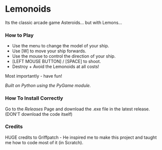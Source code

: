 # Lemonoids

Its the classic arcade game Asteroids... but with Lemons...

### How to Play
- Use the menu to change the model of your ship.
- Use [W] to move your ship forwards.
- Use the mouse to control the direction of your ship.
- [LEFT MOUSE BUTTON] / [SPACE] to shoot.
- Destroy + Avoid the Lemonoids at all costs!

Most importantly - have fun!

_Built on Python using the PyGame module._

### How To Install Correctly
Go to the _Releases_ Page and download the .exe file in the latest release.
(DON'T download the code itself)

### Credits

HUGE credits to Griffpatch - He inspired me to make this project and taught me how to code most of it (in Scratch).

